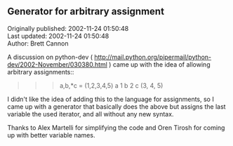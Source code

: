 ## Generator for arbitrary assignment  
Originally published: 2002-11-24 01:50:48  
Last updated: 2002-11-24 01:50:48  
Author: Brett Cannon  
  
A discussion on python-dev ( http://mail.python.org/pipermail/python-dev/2002-November/030380.html ) came up with the idea of allowing arbitrary assignments::

 >>> a,b,*c = (1,2,3,4,5)
 >>> a
 1
 >>> b
 2
 >>> c
 (3, 4, 5)

I didn't like the idea of adding this to the language for assignments, so I came up with a generator that basically does the above but assigns the last variable the used iterator, and all without any new syntax.

Thanks to Alex Martelli for simplifying the code and Oren Tirosh for coming up with better variable names.
